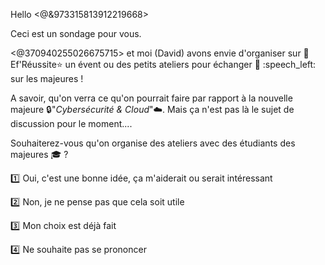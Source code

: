 Hello <@&973315813912219668>

Ceci est un sondage pour vous.

<@370940255026675715> et moi (David) avons envie d'organiser sur 📖Ef'Réussite⭐ un évent ou des petits ateliers pour échanger :speech_balloon: :speech_left: sur les majeures !

A savoir, qu'on verra ce qu'on pourrait faire par rapport à la nouvelle majeure 🔒"*Cybersécurité & Cloud*"☁️.
Mais ça n'est pas là le sujet de discussion pour le moment....

Souhaiterez-vous qu'on organise des ateliers avec des étudiants des majeures :mortar_board: ?

:one: Oui, c'est une bonne idée, ça m'aiderait ou serait intéressant

:two: Non, je ne pense pas que cela soit utile

:three: Mon choix est déjà fait

:four: Ne souhaite pas se prononcer
